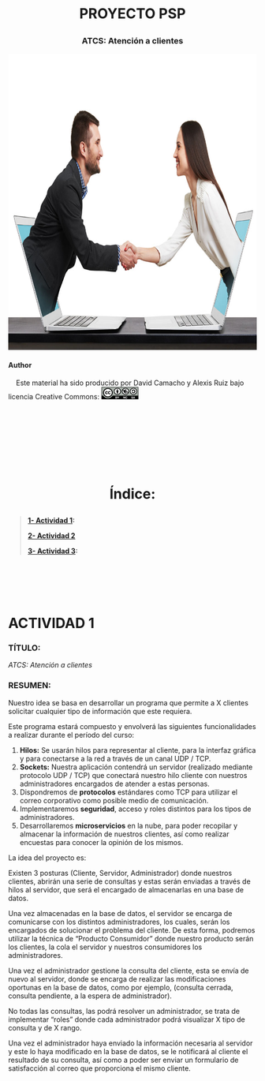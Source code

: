 # <p align="center">PROYECTO PSP</p>
### <p align="center">ATCS: Atención a clientes</p>

<p align="center">
<img src="/img/img1.jpg" height="600" width="800"/>
</p>


#### Author
&nbsp;&nbsp;&nbsp;  Este material ha sido producido por David Camacho y Alexis Ruiz bajo licencia Creative Commons:  <img src="/img/Licencia-Tipo2.png" height="25" width="75"/>  

</br>
</br>
</br>
</br>
</br>
</br>
</br>

# <p align="center">Índice:</p>

> **[1- Actividad 1](#1):**
>
> **[2- Actividad 2](#2)**
>
> **[3- Actividad 3](#3):**

</br>
</br>
</br>
</br>

<a name="1"></a>
# ACTIVIDAD 1
### <b>TÍTULO:</b>
*ATCS: Atención a clientes*

### <b> RESUMEN: </b>
Nuestro idea se basa en desarrollar un programa que permite a X clientes solicitar cualquier tipo de información que este requiera.

Este programa estará compuesto y envolverá las siguientes funcionalidades a realizar durante el período del curso:

1. <b>Hilos:</b> Se usarán hilos para representar al cliente, para la interfaz gráfica y para conectarse a la red a través de un canal UDP / TCP.
2. <b>Sockets:</b> Nuestra aplicación contendrá un servidor (realizado mediante protocolo UDP / TCP) que conectará nuestro hilo cliente con nuestros administradores encargados de atender a estas personas.
3. Dispondremos de <b>protocolos</b> estándares como TCP para utilizar el correo corporativo como posible medio de comunicación.
4. Implementaremos <b>seguridad</b>, acceso y roles distintos para los tipos de administradores.
5. Desarrollaremos <b>microservicios</b> en la nube, para poder recopilar y almacenar la información de nuestros clientes, así como realizar encuestas para conocer la opinión de los mismos.



La idea del proyecto es:

Existen 3 posturas (Cliente, Servidor, Administrador) donde nuestros clientes, abrirán una serie de consultas y estas serán enviadas a través de hilos al servidor, que será el encargado de almacenarlas en una base de datos.

Una vez almacenadas en la base de datos, el servidor se encarga de comunicarse con los distintos administradores, los cuales, serán los encargados de solucionar el problema del cliente. De esta forma, podremos utilizar la técnica de “Producto Consumidor” donde nuestro producto serán los clientes, la cola el servidor y nuestros consumidores los administradores.

Una vez el administrador gestione la consulta del cliente, esta se envía de nuevo al servidor, donde se encarga de realizar las modificaciones oportunas en la base de datos, como por ejemplo, (consulta cerrada, consulta pendiente, a la espera de administrador). 

No todas las consultas, las podrá resolver un administrador, se trata de implementar “roles” donde cada administrador podrá visualizar X tipo de consulta y de X rango.

Una vez el administrador haya enviado la información necesaria al servidor y este lo haya modificado en la base de datos, se le notificará al cliente el resultado de su consulta, así como a poder ser enviar un formulario de satisfacción al correo que proporciona el mismo cliente.
